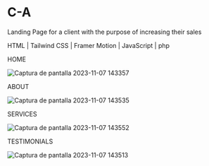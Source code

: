 # C-A
Landing Page for a client with the purpose of increasing their sales

HTML | Tailwind CSS | Framer Motion | JavaScript | php

HOME 

![Captura de pantalla 2023-11-07 143357](https://github.com/JeanMich27/C-A/assets/119066747/9b9cd0d1-82cd-46d4-8641-bb52a07d1186)


ABOUT

![Captura de pantalla 2023-11-07 143535](https://github.com/JeanMich27/C-A/assets/119066747/890e8401-4bbc-4aa1-aadb-32c8adb843d2)


SERVICES

![Captura de pantalla 2023-11-07 143552](https://github.com/JeanMich27/C-A/assets/119066747/fe612591-861b-4482-920d-bd4728682604)


TESTIMONIALS

![Captura de pantalla 2023-11-07 143513](https://github.com/JeanMich27/C-A/assets/119066747/79e3eb53-a93e-456d-9bac-49b0270c6654)

